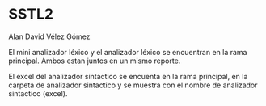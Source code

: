 # SSTL2
Alan David Vélez Gómez

El mini analizador léxico y el analizador léxico se encuentran en la rama principal. 
Ambos estan juntos en un mismo reporte.

El excel del analizador sintáctico se encuenta en la rama principal, en la carpeta de analizador sintactico y se muestra con el nombre de analizador sintactico (excel).
